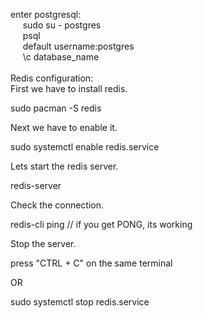 enter postgresql: <br/>&nbsp;&nbsp;&nbsp;&nbsp;
sudo su - postgres <br/>&nbsp;&nbsp;&nbsp;&nbsp;
psql<br/>&nbsp;&nbsp;&nbsp;&nbsp;
default username:postgres<br/>&nbsp;&nbsp;&nbsp;&nbsp;
\c database_name
<br/><br/>
Redis configuration:<br/>
First we have to install redis.

sudo pacman -S redis

Next we have to enable it.

sudo systemctl enable redis.service

Lets start the redis server.

redis-server

Check the connection.

redis-cli ping // if you get PONG, its working

Stop the server.

press "CTRL + C" on the same terminal

OR

sudo systemctl stop redis.service
